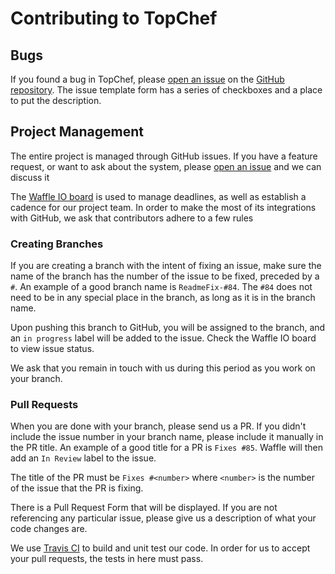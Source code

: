 # Contributing to TopChef 

## Bugs

If you found a bug in TopChef, please 
[open an issue](https://github.com/TopChef/TopChef/issues/new) on the
[GitHub repository](https://github.com/TopChef/TopChef). The issue template
form has a series of checkboxes and a place to put the description.


## Project Management

The entire project is managed through GitHub issues. If you have a feature
request, or want to ask about the system, please [open an issue](
https://github.com/TopChef/TopChef/issues/new) and we can discuss it

The [Waffle IO board](https://waffle.io/TopChef/TopChef) is used to manage
deadlines, as well as establish a cadence for our project team. In order to
make the most of its integrations with GitHub, we ask that contributors
adhere to a few rules

### Creating Branches
If you are creating a branch with the intent of fixing an issue, make sure
the name of the branch has the number of the issue to be fixed, preceded
by a ``#``. An example of a good branch name is ``ReadmeFix-#84``. The 
``#84`` does not need to be in any special place in the branch, as long
as it is in the branch name.

Upon pushing this branch to GitHub, you will be assigned to the branch,
and an ``in progress`` label will be added to the issue. Check the Waffle
IO board to view issue status.

We ask that you remain in touch with us during this period as you work
on your branch.

### Pull Requests

When you are done with your branch, please send us a PR. If you didn't
include the issue number in your branch name, please include it manually
in the PR title. An example of a good title for a PR is ``Fixes #85``. 
Waffle will then add an ``In Review`` label to the issue. 

The title of the PR must be ``Fixes #<number>`` where ``<number>`` is the 
number of the issue that the PR is fixing.

There is a Pull Request Form that will be displayed. If you are not referencing
any particular issue, please give us a description of what your code
changes are.

We use [Travis CI](https://travis-ci.org/TopChef/TopChef) to build and unit
test our code. In order for us to accept your pull requests, the tests in here must
pass.

